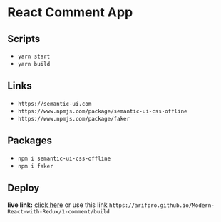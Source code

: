 # React Comment App

## Scripts

- `yarn start`
- `yarn build`

## Links

- `https://semantic-ui.com`
- `https://www.npmjs.com/package/semantic-ui-css-offline`
- `https://www.npmjs.com/package/faker`

## Packages

- `npm i semantic-ui-css-offline`
- `npm i faker`

## Deploy

**live link:** [click here](https://arifpro.github.io/Modern-React-with-Redux/1-comment/build) or use this link `https://arifpro.github.io/Modern-React-with-Redux/1-comment/build`
